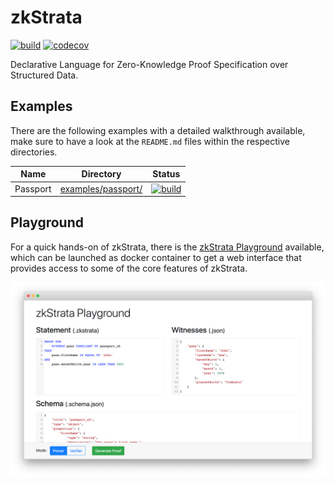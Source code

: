 # zkStrata
[![build](https://github.com/MarcKloter/zkStrata/workflows/build/badge.svg)](https://github.com/MarcKloter/zkStrata/actions?query=workflow:build)
[![codecov](https://codecov.io/gh/MarcKloter/zkStrata/branch/master/graph/badge.svg)](https://codecov.io/gh/MarcKloter/zkStrata)

Declarative Language for Zero-Knowledge Proof Specification over Structured Data.

## Examples
There are the following examples with a detailed walkthrough available, make sure to have a look at the `README.md` files within the respective directories.

| Name | Directory | Status |
| ---- | --------- | ------ |
| Passport | [examples/passport/](examples/passport/) | [![build](https://github.com/MarcKloter/zkStrata/workflows/example%3A%20passport/badge.svg)](https://github.com/MarcKloter/zkStrata/actions?query=workflow:"example:+passport") |

## Playground
For a quick hands-on of zkStrata, there is the [zkStrata Playground](https://github.com/MarcKloter/zkStrata-playground) available, which can be launched as docker container to get a web interface that provides access to some of the core features of zkStrata.

![zkStrata-playground](https://github.com/MarcKloter/zkStrata-playground/blob/master/zkstrata-playground.png?raw=true)

